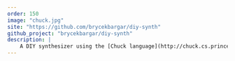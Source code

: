 ```yaml
---
order: 150
image: "chuck.jpg"
site: "https://github.com/brycekbargar/diy-synth"
github_project: "brycekbargar/diy-synth"
description: |
    A DIY synthesizer using the [Chuck language](http://chuck.cs.princeton.edu/) and the [Flux architecture](https://facebook.github.io/flux/docs/overview.html).
---
```


